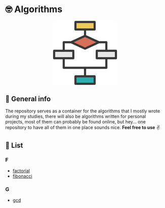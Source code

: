# 🤓 Algorithms

<p align="center">
  <img src="assets/blocks.png" width="40%"/>
</p>

## 📝 General info
The repository serves as a container for the algorithms that I mostly wrote during my studies, there will also be algorithms written for personal projects, most of them can probably be found online, but hey... one repository to have all of them in one place sounds nice. <b>Feel free to use</b> ✌

## 📜 List
### F
* [factorial](factorial/)
* [fibonacci](fibonacci/)
### G
* [gcd](gcd/)

